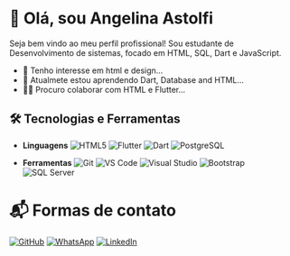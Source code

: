 # 👋 Olá, sou Angelina Astolfi
Seja bem vindo ao meu perfil profissional! Sou estudante de Desenvolvimento de sistemas, focado em HTML, SQL, Dart e JavaScript.
- 👀 Tenho interesse em html e design...
- 🌱 Atualmete estou aprendendo Dart, Database and HTML...
- 🚀✨ Procuro colaborar com HTML e Flutter...

## 🛠️ **Tecnologias e Ferramentas**

- **Linguagens** ![HTML5](https://img.shields.io/badge/HTML5-E34F26?style=flat&logo=html5&logoColor=white) ![Flutter](https://img.shields.io/badge/Flutter-02569B?style=flat&logo=flutter&logoColor=white) ![Dart](https://img.shields.io/badge/Dart-0175C2?style=flat&logo=dart&logoColor=white) ![PostgreSQL](https://img.shields.io/badge/PostgreSQL-336791?style=flat&logo=postgresql&logoColor=white)

- **Ferramentas** ![Git](https://img.shields.io/badge/Git-F05032?style=flat&logo=git&logoColor=white) ![VS Code](https://img.shields.io/badge/VS%20Code-007ACC?style=flat&logo=visual-studio-code&logoColor=white)  ![Visual Studio](https://img.shields.io/badge/Visual%20Studio-5C2D91?style=flat&logo=visual-studio&logoColor=white) ![Bootstrap](https://img.shields.io/badge/Bootstrap-563D7C?style=flat&logo=bootstrap&logoColor=white) ![SQL Server](https://img.shields.io/badge/SQL%20Server-CC2927?style=flat&logo=microsoft-sql-server&logoColor=white)

# 📬 Formas de contato

 [![GitHub](https://img.shields.io/badge/GitHub-6e5494?style=flat-square&logo=github&logoColor=white)](https://github.com/astolfiAngelina) [![WhatsApp](https://img.shields.io/badge/WhatsApp-4CAF50?style=flat-square&logo=whatsapp&logoColor=white)](https://wa.me/5516994125027) [![LinkedIn](https://img.shields.io/badge/LinkedIn-0077B5?style=flat-square&logo=linkedin&logoColor=white)](https://www.linkedin.com/in/angelina-astolfi-082920268/)

<!---
astolfiAngelina/astolfiAngelina is a ✨ special ✨ repository because its `README.md` (this file) appears on your GitHub profile.
You can click the Preview link to take a look at your changes.
--->

